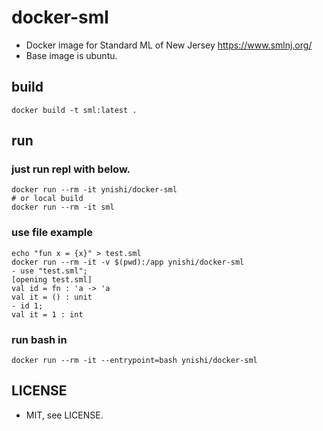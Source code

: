 # docker-sml

* Docker image for Standard ML of New Jersey https://www.smlnj.org/
* Base image is ubuntu. 

## build
```
docker build -t sml:latest .
```

## run
### just run repl with below.
```
docker run --rm -it ynishi/docker-sml
# or local build
docker run --rm -it sml
```
### use file example
```
echo "fun x = {x}" > test.sml
docker run --rm -it -v $(pwd):/app ynishi/docker-sml
- use "test.sml";
[opening test.sml]
val id = fn : 'a -> 'a
val it = () : unit
- id 1;
val it = 1 : int
```
### run bash in
```
docker run --rm -it --entrypoint=bash ynishi/docker-sml
```

## LICENSE
* MIT, see LICENSE.
